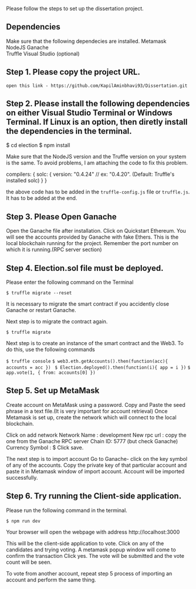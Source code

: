 
Please follow the steps to set up the dissertation project.

## Dependencies
Make sure that the following dependecies are installed. 
Metamask  
NodeJS 
Ganache  
Truffle 
Visual Studio (optional)

## Step 1. Please copy the project URL.

`open this link - https://github.com/KapilAminbhavi93/Dissertation.git`

## Step 2. Please install the following dependencies on either Visual Studio Terminal or Windows Terminal. If Linux is an option, then diretly install the dependencies in the terminal.

$ cd election
$ npm install

Make sure that the NodeJS version and the Truffle version on your system is the same. 
To avoid problems, I am attaching the code to fix this problem. 

compilers: {
    solc: {
        version: "0.4.24" // ex:  "0.4.20". (Default: Truffle's installed solc)
  }
  } 

the above code has to be added in the `truffle-config.js` file or `truffle.js`. It has to be added at the end.

## Step 3. Please Open Ganache 
Open the Ganache file after installation. 
Click on Quickstart Ethereum.
You will see the accounts provided by Ganache with fake Ethers. 
This is the local blockchain running for the project.
Remember the port number on which it is running.(RPC server section)


## Step 4. Election.sol file must be deployed.

Please enter the following command on the Terminal

`$ truffle migrate --reset`

It is necessary to migrate the smart contract if you accidently close Ganache or restart Ganache.

Next step is to migrate the contract again.

`$ truffle migrate`

Next step is to create an instance of the smart contract and the Web3. To do this, use the following commands

`$ truffle console`
`$ web3.eth.getAccounts().then(function(acc){ accounts = acc }) `
`$ Election.deployed().then(function(i){ app = i })`
`$ app.vote(1, { from: accounts[0] })`

## Step 5. Set up MetaMask

Create account on MetaMask using a password.
Copy and Paste the seed phrase in a text file.(It is very important for account retrieval)
Once Metamask is set up, create the network which will connect to the local blockchain.

Click on add network
Network Name : development
New rpc url : copy the one from the Ganache RPC server
Chain ID: 5777 (but check Ganache)
Currency Symbol : $
Click save.

The next step is to import account
Go to Ganache- click on the key symbol of any of the accounts. 
Copy the private key of that particular account and paste it in Metamask window of import account.
Account will be imported successfully.

## Step 6. Try running the Client-side application.
Please run the following command in the terminal.

`$ npm run dev`

Your browser will open the webpage with address http://localhost:3000

This will be the client-side application to vote. 
Click on any of the candidates and trying voting.
A metamask popup window will come to confirm the transaction
Click yes.
The vote will be submitted and the vote count will be seen.

To vote from another account, repeat step 5 process of importing an account and perform the same thing. 

